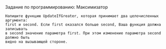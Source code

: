 Задание по программированию: Максимизатор

	Напишите функцию UpdateIfGreater, которая принимает два целочисленных аргумента: 
	first и second. Если first оказался больше second, Ваша функция должна записывать 
	в second значение параметра first. При этом изменение параметра second должно быть 
	видно на вызывающей стороне.